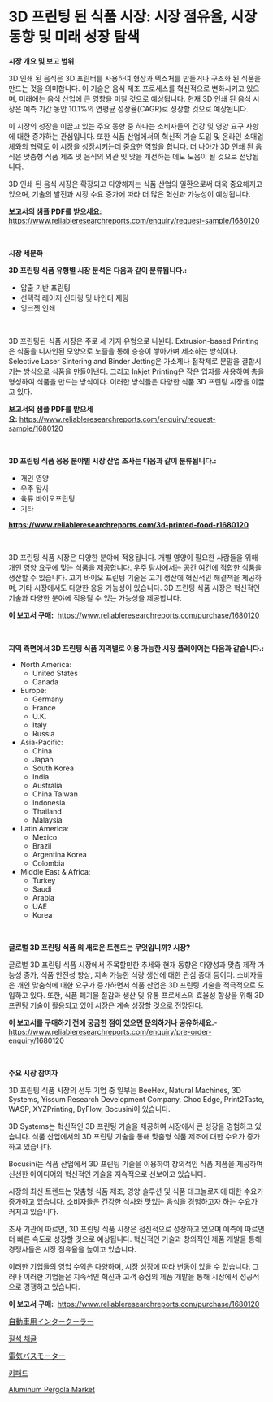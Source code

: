 <p><h1>3D 프린팅 된 식품 시장: 시장 점유율, 시장 동향 및 미래 성장 탐색</h1></p><p><strong>시장 개요 및 보고 범위</strong></p>
<p><p>3D 인쇄 된 음식은 3D 프린터를 사용하여 형상과 텍스처를 만들거나 구조화 된 식품을 만드는 것을 의미합니다. 이 기술은 음식 제조 프로세스를 혁신적으로 변화시키고 있으며, 미래에는 음식 산업에 큰 영향을 미칠 것으로 예상됩니다. 현재 3D 인쇄 된 음식 시장은 예측 기간 동안 10.1%의 연평균 성장율(CAGR)로 성장할 것으로 예상됩니다.</p><p>이 시장의 성장을 이끌고 있는 주요 동향 중 하나는 소비자들의 건강 및 영양 요구 사항에 대한 증가하는 관심입니다. 또한 식품 산업에서의 혁신적 기술 도입 및 온라인 소매업체와의 협력도 이 시장을 성장시키는데 중요한 역할을 합니다. 더 나아가 3D 인쇄 된 음식은 맞춤형 식품 제조 및 음식의 외관 및 맛을 개선하는 데도 도움이 될 것으로 전망됩니다.</p><p>3D 인쇄 된 음식 시장은 확장되고 다양해지는 식품 산업의 일환으로써 더욱 중요해지고 있으며, 기술의 발전과 시장 수요 증가에 따라 더 많은 혁신과 가능성이 예상됩니다.</p></p>
<p><strong>보고서의 샘플 PDF를 받으세요:</strong> <a href="https://www.reliableresearchreports.com/enquiry/request-sample/1680120">https://www.reliableresearchreports.com/enquiry/request-sample/1680120</a></p>
<p>&nbsp;</p>
<p><strong>시장 세분화</strong></p>
<p><strong>3D 프린팅 식품 유형별 시장 분석은 다음과 같이 분류됩니다.:</strong></p>
<p><ul><li>압출 기반 프린팅</li><li>선택적 레이저 신터링 및 바인더 제팅</li><li>잉크젯 인쇄</li></ul></p>
<p>&nbsp;</p>
<p><p>3D 프린팅된 식품 시장은 주로 세 가지 유형으로 나뉜다. Extrusion-based Printing은 식품을 디자인된 모양으로 노즐을 통해 층층이 쌓아가며 제조하는 방식이다. Selective Laser Sintering and Binder Jetting은 가소제나 접착제로 분말을 결합시키는 방식으로 식품을 만들어낸다. 그리고 Inkjet Printing은 작은 입자를 사용하여 층을 형성하여 식품을 만드는 방식이다. 이러한 방식들은 다양한 식품 3D 프린팅 시장을 이끌고 있다.</p></p>
<p><strong>보고서의 샘플 PDF를 받으세요:</strong>&nbsp;<a href="https://www.reliableresearchreports.com/enquiry/request-sample/1680120">https://www.reliableresearchreports.com/enquiry/request-sample/1680120</a></p>
<p>&nbsp;</p>
<p><strong> 3D 프린팅 식품 응용 분야별 시장 산업 조사는 다음과 같이 분류됩니다.:</strong></p>
<p><ul><li>개인 영양</li><li>우주 탐사</li><li>육류 바이오프린팅</li><li>기타</li></ul></p>
<p><strong><a href="https://www.reliableresearchreports.com/3d-printed-food-r1680120">https://www.reliableresearchreports.com/3d-printed-food-r1680120</a></strong></p>
<p>&nbsp;</p>
<p><p>3D 프린팅 식품 시장은 다양한 분야에 적용됩니다. 개별 영양이 필요한 사람들을 위해 개인 영양 요구에 맞는 식품을 제공합니다. 우주 탐사에서는 공간 여건에 적합한 식품을 생산할 수 있습니다. 고기 바이오 프린팅 기술은 고기 생산에 혁신적인 해결책을 제공하며, 기타 시장에서도 다양한 응용 가능성이 있습니다. 3D 프린팅 식품 시장은 혁신적인 기술과 다양한 분야에 적용될 수 있는 가능성을 제공합니다.</p></p>
<p><strong>이 보고서 구매:</strong>&nbsp; <a href="https://www.reliableresearchreports.com/purchase/1680120">https://www.reliableresearchreports.com/purchase/1680120</a></p>
<p>&nbsp;</p>
<p><strong>지역 측면에서 3D 프린팅 식품 지역별로 이용 가능한 시장 플레이어는 다음과 같습니다.:</strong></p>
<p><ul>
    <li>
        North America:
        <ul>
            <li>United States</li>
            <li>Canada</li>
        </ul>
    </li>
    <li>
        Europe:
        <ul>
            <li>Germany</li>
            <li>France</li>
            <li>U.K.</li>
            <li>Italy</li>
            <li>Russia</li>
        </ul>
    </li>
    <li>
        Asia-Pacific:
        <ul>
            <li>China</li>
            <li>Japan</li>
            <li>South Korea</li>
            <li>India</li>
            <li>Australia</li>
            <li>China Taiwan</li>
            <li>Indonesia</li>
            <li>Thailand</li>
            <li>Malaysia</li>
        </ul>
    </li>
    <li>
        Latin America:
        <ul>
            <li>Mexico</li>
            <li>Brazil</li>
            <li>Argentina Korea</li>
            <li>Colombia</li>
        </ul>
    </li>
    <li>
        Middle East & Africa:
        <ul>
            <li>Turkey</li>
            <li>Saudi</li>
            <li>Arabia</li>
            <li>UAE</li>
            <li>Korea</li>
        </ul>
    </li>
    </ul></p>
<p>&nbsp;</p>
<p><strong>글로벌 3D 프린팅 식품 의 새로운 트렌드는 무엇입니까? 시장?</strong></p>
<p><p>글로벌 3D 프린팅 식품 시장에서 주목할만한 추세와 현재 동향은 다양성과 맞춤 제작 가능성 증가, 식품 안전성 향상, 지속 가능한 식량 생산에 대한 관심 증대 등이다. 소비자들은 개인 맞춤식에 대한 요구가 증가하면서 식품 산업은 3D 프린팅 기술을 적극적으로 도입하고 있다. 또한, 식품 폐기물 절감과 생산 및 유통 프로세스의 효율성 향상을 위해 3D 프린팅 기술이 활용되고 있어 시장은 계속 성장할 것으로 전망된다.</p></p>
<p><strong>이 보고서를 구매하기 전에 궁금한 점이 있으면 문의하거나 공유하세요.</strong>- <a href="https://www.reliableresearchreports.com/enquiry/pre-order-enquiry/1680120">https://www.reliableresearchreports.com/enquiry/pre-order-enquiry/1680120</a></p>
<p>&nbsp;</p>
<p><strong>주요 시장 참여자</strong></p>
<p><p>3D 프린팅 식품 시장의 선두 기업 중 일부는 BeeHex, Natural Machines, 3D Systems, Yissum Research Development Company, Choc Edge, Print2Taste, WASP, XYZPrinting, ByFlow, Bocusini이 있습니다.</p><p>3D Systems는 혁신적인 3D 프린팅 기술을 제공하여 시장에서 큰 성장을 경험하고 있습니다. 식품 산업에서의 3D 프린팅 기술을 통해 맞춤형 식품 제조에 대한 수요가 증가하고 있습니다.</p><p>Bocusini는 식품 산업에서 3D 프린팅 기술을 이용하여 창의적인 식품 제품을 제공하며 신선한 아이디어와 혁신적인 기술을 지속적으로 선보이고 있습니다.</p><p>시장의 최신 트렌드는 맞춤형 식품 제조, 영양 솔루션 및 식품 테크놀로지에 대한 수요가 증가하고 있습니다. 소비자들은 건강한 식사와 맛있는 음식을 경험하고자 하는 수요가 커지고 있습니다.</p><p>조사 기관에 따르면, 3D 프린팅 식품 시장은 점진적으로 성장하고 있으며 예측에 따르면 더 빠른 속도로 성장할 것으로 예상됩니다. 혁신적인 기술과 창의적인 제품 개발을 통해 경쟁사들은 시장 점유율을 높이고 있습니다.</p><p>이러한 기업들의 영업 수익은 다양하며, 시장 성장에 따라 변동이 있을 수 있습니다. 그러나 이러한 기업들은 지속적인 혁신과 고객 중심의 제품 개발을 통해 시장에서 성공적으로 경쟁하고 있습니다.</p></p>
<p><strong>이 보고서 구매:</strong>&nbsp;&nbsp;<a href="https://www.reliableresearchreports.com/purchase/1680120">https://www.reliableresearchreports.com/purchase/1680120</a></p>
<p><p><a href="https://medium.com/@carlieshields/%E8%87%AA%E5%8B%95%E8%BB%8A%E7%94%A8%E3%82%A4%E3%83%B3%E3%82%BF%E3%83%BC%E3%82%AF%E3%83%BC%E3%83%A9%E3%83%BC%E5%B8%82%E5%A0%B4%E5%88%86%E6%9E%90-%E3%81%9D%E3%81%AE%E5%B9%B4%E9%96%93%E6%88%90%E9%95%B7%E7%8E%87-%E5%B8%82%E5%A0%B4%E3%82%BB%E3%82%B0%E3%83%A1%E3%83%B3%E3%83%86%E3%83%BC%E3%82%B7%E3%83%A7%E3%83%B3-%E3%81%8A%E3%82%88%E3%81%B3%E3%82%B0%E3%83%AD%E3%83%BC%E3%83%90%E3%83%AB%E7%94%A3%E6%A5%AD%E6%A6%82%E8%A6%81-f2b51237a04d">自動車用インタークーラー</a></p><p><a href="https://github.com/Howaoole34545/Market-Research-Report-List-1/blob/main/318140520414.md">질석 채굴</a></p><p><a href="https://github.com/AaronVargas43/Market-Research-Report-List-1/blob/main/994343922383.md">電気バスモーター</a></p><p><a href="https://medium.com/@derrickmafrks96745/%ED%82%A4%ED%8C%A8%EB%93%9C-%EC%8B%9C%EC%9E%A5-%EC%9D%B8%EC%82%AC%EC%9D%B4%ED%8A%B8-%EC%8B%9C%EC%9E%A5-%EB%8F%99%ED%96%A5-%EC%84%B1%EC%9E%A5-2024%EB%85%84%EB%B6%80%ED%84%B0-2031%EB%85%84%EA%B9%8C%EC%A7%80-%EC%98%88%EC%B8%A1-65ab88dd112a">키패드</a></p><p><a href="https://github.com/julyju69/Market-Research-Report-List-2/blob/main/aluminum-pergola-market.md">Aluminum Pergola Market</a></p></p>